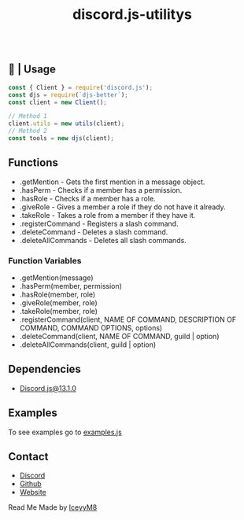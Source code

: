 <h1 align="center">discord.js-utilitys</h1>
<br></br>

## 📃 | Usage
```js
const { Client } = require('discord.js');
const djs = require(`djs-better`);
const client = new Client();

// Method 1
client.utils = new utils(client);
// Method 2
const tools = new djs(client);
```

## Functions
* <utils>.getMention - Gets the first mention in a message object.
* <utils>.hasPerm - Checks if a member has a permission.
* <utils>.hasRole - Checks if a member has a role.
* <utils>.giveRole - Gives a member a role if they do not have it already.
* <utils>.takeRole - Takes a role from a member if they have it.
* <utils>.registerCommand - Registers a slash command.
* <utils>.deleteCommand - Deletes a slash command.
* <utils>.deleteAllCommands - Deletes all slash commands.
### Function Variables
* <utils>.getMention(message)
* <utils>.hasPerm(member, permission)
* <utils>.hasRole(member, role)
* <utils>.giveRole(member, role)
* <utils>.takeRole(member, role)
* <utils>.registerCommand(client, NAME OF COMMAND, DESCRIPTION OF COMMAND, COMMAND OPTIONS, options)
* <utils>.deleteCommand(client, NAME OF COMMAND, guild | option)
* <utils>.deleteAllCommands(client, guild | option)

## Dependencies 
* [Discord.js@13.1.0](https://npmjs.com/package/discord.js)

## Examples
To see examples go to [examples.js](https://github.com/braxtongpoll/better-djs/main/examples.js)

## Contact 
* [Discord](https://plutothe.dev/discord)
* [Github](https://github.com/braxtongpoll)
* [Website](https://plutothe.dev/)

Read Me Made by [IceyyM8](https://iceyym8.dev)
